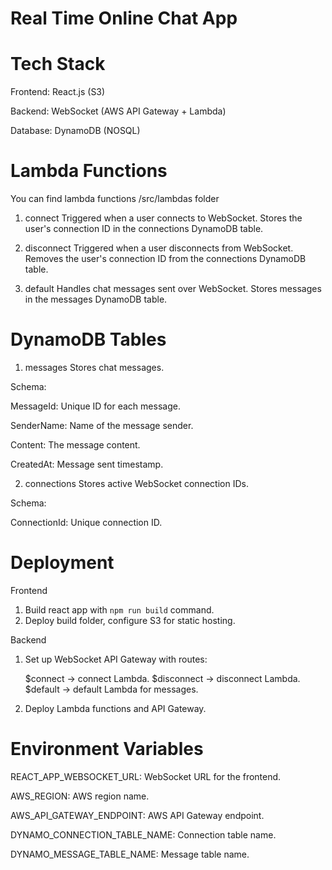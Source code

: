 # Real Time Online Chat App #

# Tech Stack

Frontend: React.js (S3)

Backend: WebSocket (AWS API Gateway + Lambda)

Database: DynamoDB (NOSQL)

# Lambda Functions
You can find lambda functions /src/lambdas folder
1. connect
Triggered when a user connects to WebSocket.
Stores the user's connection ID in the connections DynamoDB table.

2. disconnect
Triggered when a user disconnects from WebSocket.
Removes the user's connection ID from the connections DynamoDB table.

3. default
Handles chat messages sent over WebSocket.
Stores messages in the messages DynamoDB table.

# DynamoDB Tables
1. messages
Stores chat messages.

Schema:

MessageId: Unique ID for each message.

SenderName: Name of the message sender.

Content: The message content.

CreatedAt: Message sent timestamp.

2. connections
Stores active WebSocket connection IDs.

Schema:

ConnectionId: Unique connection ID.

# Deployment

Frontend

1. Build react app with `npm run build` command. 
2. Deploy build folder, configure S3 for static hosting.

Backend

1. Set up WebSocket API Gateway with routes:

    $connect → connect Lambda.
    $disconnect → disconnect Lambda.
    $default → default Lambda for messages.

2. Deploy Lambda functions and API Gateway.

# Environment Variables 

REACT_APP_WEBSOCKET_URL: WebSocket URL for the frontend.

AWS_REGION: AWS region name.

AWS_API_GATEWAY_ENDPOINT: AWS API Gateway endpoint.

DYNAMO_CONNECTION_TABLE_NAME: Connection table name.

DYNAMO_MESSAGE_TABLE_NAME: Message table name.

